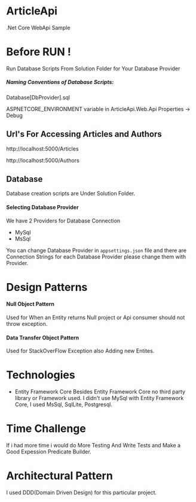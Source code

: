 # ArticleApi
.Net Core WebApi Sample

# Before RUN ! 
Run Database Scripts From Solution Folder for Your Database Provider

##### Naming Conventions of Database Scripts:
Database[DbProvider].sql

ASPNETCORE_ENVIRONMENT variable in ArticleApi.Web.Api Properties -> Debug


## Url's For Accessing Articles and Authors
http://localhost:5000/Articles

http://localhost:5000/Authors

## Database
Database creation scripts are Under Solution Folder.

#### Selecting Database Provider
We have 2 Providers for Database Connection
- MySql
- MsSql

You can change Database Provider in ```appsettings.json``` file and there are Connection Strings for each Database Provider please change them with Provider.

# Design Patterns
#### Null Object Pattern
Used for When an Entity returns Null project or Api consumer should not throw exception.
#### Data Transfer Object Pattern
Used for StackOverFlow Exception also Adding new Entites.

# Technologies
- Entity Framework Core
Besides Entity Framework Core no third party library or Framework used.
I didn't use MySql with Entity Framework Core, I used MsSql, SqlLite, Postgresql.

# Time Challenge
If i had more time i would do More Testing And Write Tests and Make a Good Expession Predicate Builder.

# Architectural Pattern
I used DDD(Domain Driven Design) for this particular project.
 
